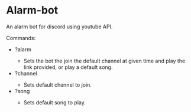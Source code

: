 # Alarm-bot
An alarm bot for discord using youtube API.

Commands:
* ?alarm <time> <youtube link>
	* Sets the bot the join the default channel at given time and play the link provided,
	or play a default song.
* ?channel <channel name>
	* Sets default channel to join.
* ?song <youtube link>
	* Sets default song to play.
